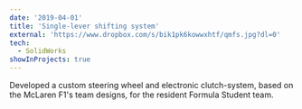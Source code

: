 ```yaml
---
date: '2019-04-01'
title: 'Single-lever shifting system'
external: 'https://www.dropbox.com/s/bik1pk6kowwxhtf/qmfs.jpg?dl=0'
tech:
  - SolidWorks
showInProjects: true
---
```


Developed a custom steering wheel and electronic clutch-system, based on the McLaren F1's team designs, for the resident Formula Student team.
